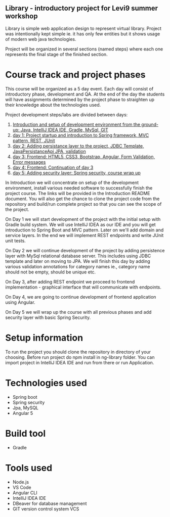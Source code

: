 ## Library - introductory project for Levi9 summer workshop

Library is simple web application design to represent virtual library. Project was intentionally kept simple ie. it has
only few entities but it shows usage of modern web java technologies.

Project will be organized in several sections (named steps) where each one represents the final stage of the finished
section.

# Course track and project phases

This course will be organized as a 5 day event. Each day will consist of introductory phase, development and QA. At the
end of the day the students will have assignments determined by the project phase to straighten up their knowledge about
the technologies used.

Project development steps/labs are divided between days:

1.	[Introduction and setup of development environment from the ground-up: Java, IntelliJ IDEA IDE, Gradle, MySql, GIT](https://github.com/sjovic/library/tree/master/tech9)
2.  [day 1: Project startup and introduction to Spring framework, MVC pattern, REST, JUnit](https://github.com/sjovic/library/tree/master/tech9/day1)
3.  [day 2: Adding persistance layer to the project, JDBC Template, JavaPersistanceApi JPA, validation](https://github.com/sjovic/library/tree/master/tech9/day2)
4.  [day 3: Frontend: HTML5, CSS3, Bootstrap, Angular, Form Validation, Error messages](https://github.com/sjovic/library/tree/master/tech9/day3)
4.  [day 4: Frontend: Continuation of day 3](https://github.com/sjovic/library/tree/master/tech9/day4)
5.  [day 5: Adding security layer: Spring security, course wrap up](https://github.com/sjovic/library/tree/master/tech9/day5)

In Introduction we will concentrate on setup of the development environment, install various needed software to successfully
finish the project course. The links will be provided in the Introduction README document. You will also get the chance to
clone the project code from the repository and build/run complete project so that you can see the scope of the project.

On Day 1 we will start development of the project with the initial setup with Gradle build system. We will use IntelliJ IDEA as
our IDE and you will get introduction to Spring Boot and MVC pattern. Later on we'll add domain and service layers.
In the end we will implement REST endpoints and write JUnit unit tests.

On Day 2 we will continue development of the project by adding persistence layer with MySql relational database server.
This includes using JDBC template and later on moving to JPA. We will finish this day by adding various validation annotations
for category names ie., category name should not be empty, should be unique etc.

On Day 3, after adding REST endpoint we proceed to frontend implementation - graphical interface that will communicate with endpoints.

On Day 4, we are going to continue development of frontend application using Angular.

On Day 5 we will wrap up the course with all previous phases and add security layer with basic Spring Security.


# Setup information

To run the project you should clone the repository in directory of your choosing.
Before run project do npm install in ng-library folder.
You can import project in IntelliJ IDEA IDE and run from there or run Application.

# Technologies used

- Spring boot 
- Spring security 
- Jpa, MySQL 
- Angular 5

# Build tool

- Gradle

# Tools used

- Node.js
- VS Code
- Angular CLI
- IntelliJ IDEA IDE
- DBeaver for database management
- GIT version control system VCS